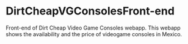 # DirtCheapVGConsolesFront-end
Front-end of Dirt Cheap Video Game Consoles webapp. This webapp shows the availability and the price of videogame consoles in Mexico.
